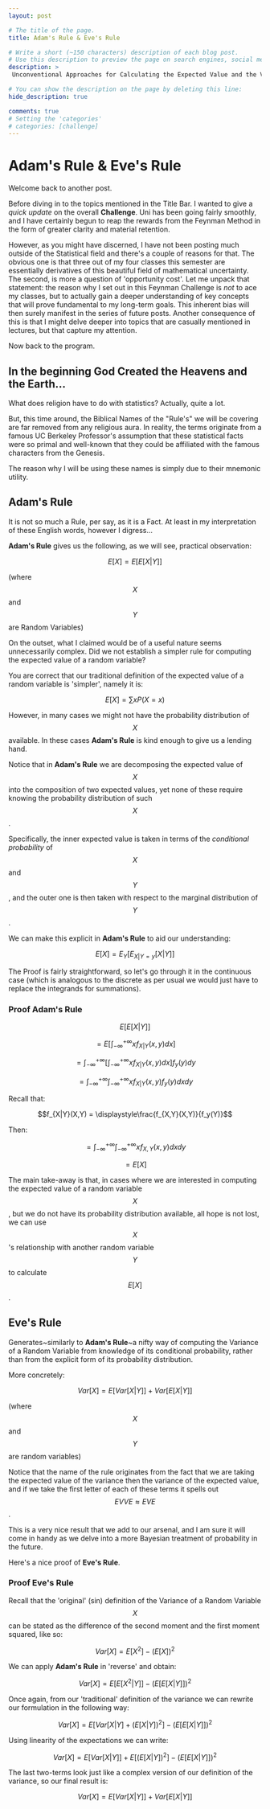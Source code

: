 ```yaml
---
layout: post

# The title of the page.
title: Adam's Rule & Eve's Rule

# Write a short (~150 characters) description of each blog post.
# Use this description to preview the page on search engines, social media, etc.
description: >
 Unconventional Approaches for Calculating the Expected Value and the Variance.

# You can show the description on the page by deleting this line:
hide_description: true

comments: true
# Setting the 'categories'
# categories: [challenge]
---
```


# Adam's Rule & Eve's Rule

Welcome back to another post.

Before diving in to the topics mentioned in the Title Bar. I wanted to give a *quick update* on the overall **Challenge**. Uni has been going fairly smoothly, and I have certainly begun to reap the rewards from the Feynman Method in the form of greater clarity and material retention.

However, as you might have discerned, I have not been posting much outside of the Statistical field and there's a couple of reasons for that. The obvious one is that three out of my four classes this semester are essentially derivatives of this beautiful field of mathematical uncertainty. The second, is more a question of 'opportunity cost'. Let me unpack that statement: the reason why I set out in this Feynman Challenge is *not* to ace my classes, but to actually gain a deeper understanding of key concepts that will prove fundamental to my long-term goals. This inherent bias will then surely manifest in the series of future posts. Another consequence of this is that I might delve deeper into topics that are casually mentioned in lectures, but that capture my attention.

Now back to the program.

## In the beginning God Created the Heavens and the Earth...

What does religion have to do with statistics? Actually, quite a lot.

But, this time around, the Biblical Names of the "Rule's" we will be covering are far removed from any religious aura. In reality, the terms originate from a famous UC Berkeley Professor's assumption that these statistical facts were so primal and well-known that they could be affiliated with the famous characters from the Genesis.

The reason why I will be using these names is simply due to their mnemonic utility.

## Adam's Rule

It is not so much a Rule, per say, as it is a Fact. At least in my interpretation of these English words, however I digress...

**Adam's Rule** gives us the following, as we will see, practical observation:

$$E[X] = E[E[X|Y]]$$  

(where $$X$$ and $$Y$$ are Random Variables)

On the outset, what I claimed would be of a useful nature seems unnecessarily complex. Did we not establish a simpler rule for computing the expected value of a random variable?

You are correct that our traditional definition of the expected value of a random variable is 'simpler', namely it is:

$$E[X] = \displaystyle\sum x P(X=x)$$

However, in many cases we might not have the probability distribution of $$X$$ available. In these cases **Adam's Rule** is kind enough to give us a lending hand.

Notice that in **Adam's Rule** we are decomposing the expected value of $$X$$ into the composition of two expected values, yet none of these require knowing the probability distribution of such $$X$$.

Specifically, the inner expected value is taken in terms of the *conditional probability* of $$X$$ and $$Y$$, and the outer one is then taken with respect to the marginal distribution of $$Y$$.

We can make this explicit in **Adam's Rule** to aid our understanding:

$$E[X] = E_Y[E_{X|Y=y}[X|Y]]$$

The Proof is fairly straightforward, so let's go through it in the continuous case (which is analogous to the discrete as per usual we would just have to replace the integrands for summations).

### Proof Adam's Rule

$$E[E[X|Y]]$$

$$=E[\displaystyle\int_{-\infty}^{+\infty}xf_{X|Y}(x,y)dx]$$

$$=\displaystyle\int_{-\infty}^{+\infty}[\displaystyle\int_{-\infty}^{+\infty}xf_{X|Y}(x,y)dx]f_y(y)dy$$

$$=\displaystyle\int_{-\infty}^{+\infty}\displaystyle\int_{-\infty}^{+\infty}xf_{X|Y}(x,y)f_y(y)dxdy$$

Recall that:

$$f_{X|Y}(X,Y) = \displaystyle\frac{f_{X,Y}(X,Y)}{f_y(Y)}$$

Then:

$$=\displaystyle\int_{-\infty}^{+\infty}\displaystyle\int_{-\infty}^{+\infty}xf_{X,Y}(x,y)dxdy$$

$$=E[X]$$

The main take-away is that, in cases where we are interested in computing the expected value of a random variable $$X$$, but we do not have its probability distribution available, all hope is not lost, we can use $$X$$'s relationship with another random variable $$Y$$ to calculate $$E[X]$$.

## Eve's Rule

Generates~similarly to **Adam's Rule**~a nifty way of computing the Variance of a Random Variable from knowledge of its conditional probability, rather than from the explicit form of its probability distribution.

More concretely:

$$Var[X]=E[Var[X|Y]]+Var[E[X|Y]]$$

(where $$X$$ and $$Y$$ are random variables)

Notice that the name of the rule originates from the fact that we are taking the expected value of the variance then the variance of the expected value, and if we take the first letter of each of these terms it spells out $$EVVE\approx EVE$$.

This is a very nice result that we add to our arsenal, and I am sure it will come in handy as we delve into a more Bayesian treatment of probability in the future.

Here's a nice proof of **Eve's Rule**.

### Proof Eve's Rule

Recall that the 'original' (sin) definition of the Variance of a Random Variable $$X$$ can be stated as the difference of the second moment and the first moment squared, like so:

$$Var[X] = E[X^2] - (E[X])^2$$

We can apply **Adam's Rule** in 'reverse' and obtain:

$$Var[X] = E[E[X^2|Y]] - (E[E[X|Y]])^2$$

Once again, from our 'traditional' definition of the variance we can rewrite our formulation in the following way:

$$Var[X] = E[Var[X|Y]+(E[X|Y])^2] - (E[E[X|Y]])^2$$

Using linearity of the expectations we can write:

$$Var[X] = E[Var[X|Y]]+E[(E[X|Y])^2] - (E[E[X|Y]])^2$$

The last two-terms look just like a complex version of our definition of the variance, so our final result is:

$$Var[X] = E[Var[X|Y]]+Var[E[X|Y]]$$
